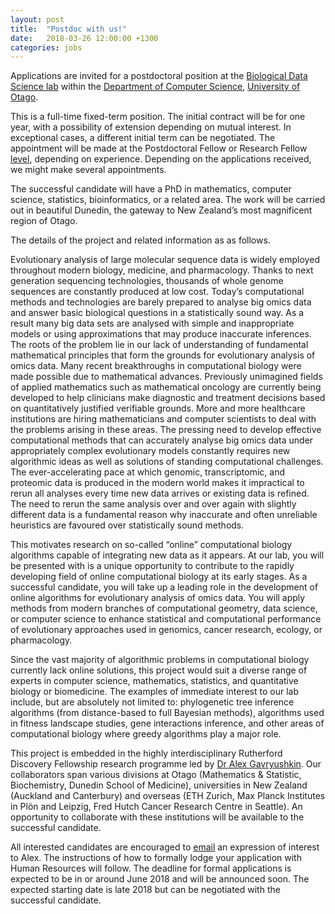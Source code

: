 ```yaml
---
layout: post
title:  "Postdoc with us!"
date:   2018-03-26 12:00:00 +1300
categories: jobs
---
```


Applications are invited for a postdoctoral position at the [Biological Data Science lab](http://lab.gavruskin.com) within the [Department of Computer Science](http://www.cs.otago.ac.nz/), [University of Otago](http://www.otago.ac.nz/).

This is a full-time fixed-term position.
The initial contract will be for one year, with a possibility of extension depending on mutual interest.
In exceptional cases, a different initial term can be negotiated.
The appointment will be made at the Postdoctoral Fellow or Research Fellow [level](http://www.otago.ac.nz/humanresources/working-at-otago/salaries-and-payments/pay-scales/index.html), depending on experience.
Depending on the applications received, we might make several appointments.

The successful candidate will have a PhD in mathematics, computer science, statistics, bioinformatics, or a related area.
The work will be carried out in beautiful Dunedin, the gateway to New Zealand’s most magnificent region of Otago.

The details of the project and related information as as follows.

Evolutionary analysis of large molecular sequence data is widely employed throughout modern biology, medicine, and pharmacology.
Thanks to next generation sequencing technologies, thousands of whole genome sequences are constantly produced at low cost.
Today’s computational methods and technologies are barely prepared to analyse big omics data and answer basic biological questions in a statistically sound way.
As a result many big data sets are analysed with simple and inappropriate models or using approximations that may produce inaccurate inferences.
The roots of the problem lie in our lack of understanding of fundamental mathematical principles that form the grounds for evolutionary analysis of omics data.
Many recent breakthroughs in computational biology were made possible due to mathematical advances.
Previously unimagined fields of applied mathematics such as mathematical oncology are currently being developed to help clinicians make diagnostic and treatment decisions based on quantitatively justified verifiable grounds.
More and more healthcare institutions are hiring mathematicians and computer scientists to deal with the problems arising in these areas.
The pressing need to develop effective computational methods that can accurately analyse big omics data under appropriately complex evolutionary models constantly requires new algorithmic ideas as well as solutions of standing computational challenges.
The ever-accelerating pace at which genomic, transcriptomic, and proteomic data is produced in the modern world makes it impractical to rerun all analyses every time new data arrives or existing data is refined.
The need to rerun the same analysis over and over again with slightly different data is a fundamental reason why inaccurate and often unreliable heuristics are favoured over statistically sound methods.

This motivates research on so-called “online” computational biology algorithms capable of integrating new data as it appears.
At our lab, you will be presented with is a unique opportunity to contribute to the rapidly developing field of online computational biology at its early stages.
As a successful candidate, you will take up a leading role in the development of online algorithms for evolutionary analysis of omics data.
You will apply methods from modern branches of computational geometry, data science, or computer science to enhance statistical and computational performance of evolutionary approaches used in genomics, cancer research, ecology, or pharmacology.

Since the vast majority of algorithmic problems in computational biology currently lack online solutions, this project would suit a diverse range of experts in computer science, mathematics, statistics, and quantitative biology or biomedicine.
The examples of immediate interest to our lab include, but are absolutely not limited to: phylogenetic tree inference algorithms (from distance-based to full Bayesian methods), algorithms used in fitness landscape studies, gene interactions inference, and other areas of computational biology where greedy algorithms play a major role.

This project is embedded in the highly interdisciplinary Rutherford Discovery Fellowship research programme led by [Dr Alex Gavryushkin](http://lab.gavruskin.com/alex/).
Our collaborators span various divisions at Otago (Mathematics & Statistic, Biochemistry, Dunedin School of Medicine), universities in New Zealand (Auckland and Canterbury) and overseas (ETH Zurich, Max Planck Institutes in Plön and Leipzig, Fred Hutch Cancer Research Centre in Seattle).
An opportunity to collaborate with these institutions will be available to the successful candidate.

All interested candidates are encouraged to [email](mailto:alex@gavruskin.com) an expression of interest to Alex.
The instructions of how to formally lodge your application with Human Resources will follow.
The deadline for formal applications is expected to be in or around June 2018 and will be announced soon.
The expected starting date is late 2018 but can be negotiated with the successful candidate.
